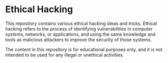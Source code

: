 # Ethical Hacking

This repository contains various ethical hacking ideas and tricks. Ethical hacking refers to the process of identifying vulnerabilities in computer systems, networks, or applications, and using the same knowledge and tools as malicious attackers to improve the security of those systems.

The content in this repository is for educational purposes only, and it is not intended to be used for any illegal or unethical activities.
